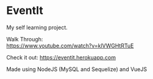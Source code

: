 # EventIt

My self learning project.  
  
Walk Through:  
https://www.youtube.com/watch?v=klVWGHtRTuE  
  
Check it out:
https://eventit.herokuapp.com

Made using NodeJS (MySQL and Sequelize) and VueJS
